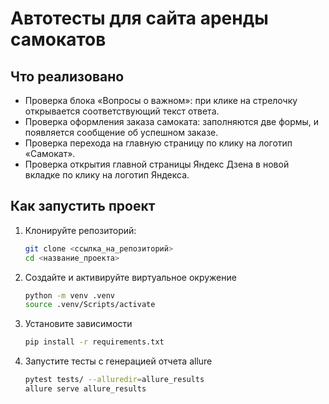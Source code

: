# Автотесты для сайта аренды самокатов

## Что реализовано

- Проверка блока «Вопросы о важном»: при клике на стрелочку открывается соответствующий текст ответа.
- Проверка оформления заказа самоката: заполняются две формы, и появляется сообщение об успешном заказе.
- Проверка перехода на главную страницу по клику на логотип «Самокат».
- Проверка открытия главной страницы Яндекс Дзена в новой вкладке по клику на логотип Яндекса.

## Как запустить проект

1. Клонируйте репозиторий:
   ```bash
   git clone <ссылка_на_репозиторий>
   cd <название_проекта>
2. Создайте и активируйте виртуальное окружение
   ```bash
   python -m venv .venv
   source .venv/Scripts/activate
3. Установите зависимости
   ```bash
   pip install -r requirements.txt
4. Запустите тесты с генерацией отчета allure
   ```bash
   pytest tests/ --alluredir=allure_results
   allure serve allure_results